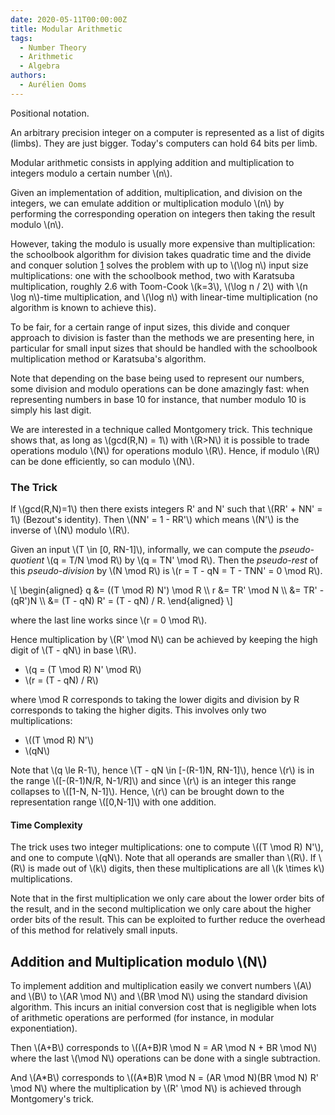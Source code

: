 ```yaml
---
date: 2020-05-11T00:00:00Z
title: Modular Arithmetic
tags:
  - Number Theory
  - Arithmetic
  - Algebra
authors:
  - Aurélien Ooms
---
```


Positional notation.

An arbitrary precision integer on a computer is represented as a list of
digits (limbs). They are just bigger. Today's computers can hold 64 bits per
limb.

Modular arithmetic consists in applying addition and multiplication to integers
modulo a certain number \\(n\\).

Given an implementation of addition, multiplication, and division on the
integers, we can emulate addition or multiplication modulo \\(n\\) by performing
the corresponding operation on integers then taking the result modulo \\(n\\).

However, taking the modulo is usually more expensive than multiplication: the
schoolbook algorithm for division takes quadratic time and the divide and
conquer solution [1] solves the problem with
up to \\(\log n\\) input size multiplications:
one with the schoolbook method,
two with Karatsuba multiplication,
roughly 2.6 with Toom-Cook \\(k=3\\),
\\(\\log n / 2\\) with \\(n \\log n\\)-time multiplication,
and
\\(\\log n\\) with linear-time multiplication (no algorithm is known to achieve
this).

To be fair, for a certain range of input sizes, this divide and conquer
approach to division is faster than the methods we are presenting here, in
particular for small input sizes that should be handled with the schoolbook
multiplication method or Karatsuba's algorithm.

Note that depending on the base being used to represent our numbers, some
division and modulo operations can be done amazingly fast: when representing
numbers in base 10 for instance, that number modulo 10 is simply his last
digit.

We are interested in a technique called Montgomery trick. This technique shows
that, as long as \\(gcd(R,N) = 1\\) with \\(R>N\\) it is possible to trade
operations modulo \\(N\\) for operations modulo \\(R\\).
Hence, if modulo \\(R\\) can be done efficiently, so can modulo \\(N\\).

### The Trick

If \\(gcd(R,N)=1\\) then there exists integers R' and N' such that \\(RR' + NN' =
1\\) (Bezout's identity). Then \\(NN' = 1 - RR'\\) which means \\(N'\\) is the inverse
of \\(N\\) modulo \\(R\\).

Given an input \\(T \\in [0, RN-1]\\),
informally,
we can compute the *pseudo-quotient* \\(q = T/N \mod R\\) by \\(q = TN' \mod R\\). Then
the *pseudo-rest* of this *pseudo-division* by \\(N \mod R\\) is \\(r = T - qN = T -
TNN' = 0 \mod R\\).

\\[
\begin{aligned}
q &= ((T \mod R) N') \mod R
\\\\ r &= TR' \mod N
\\\\ &= TR' - (qR')N
\\\\ &= (T - qN) R' = (T - qN) / R.
\end{aligned}
\\]

where the last line works since \\(r = 0 \mod R\\).

Hence multiplication by \\(R' \mod N\\) can be achieved by keeping the high digit of
\\(T - qN\\) in base \\(R\\).

  - \\(q = (T \mod R) N' \mod R\\)
  - \\(r = (T - qN) / R\\)

where \mod R corresponds to taking the lower digits and division by R
corresponds to taking the higher digits.
This involves only two multiplications:

  - \\((T \mod R) N'\\)
  - \\(qN\\)

Note that \\(q \\le R-1\\), hence \\(T - qN \\in [-(R-1)N, RN-1]\\), hence \\(r\\) is
in the range \\([-(R-1)N/R, N-1/R]\\) and since \\(r\\) is an integer this range
collapses to \\([1-N, N-1]\\).
Hence, \\(r\\) can be brought down to the representation range \\([0,N-1]\\) with
one addition.

#### Time Complexity

The trick uses two integer multiplications:
one to compute \\((T \mod R) N'\\), and one to compute
\\(qN\\). Note that all operands are smaller than \\(R\\). If
\\(R\\) is made out of \\(k\\) digits, then these multiplications are all \\(k
\\times k\\) multiplications.

Note that in the first multiplication we only care about the lower order bits
of the result, and in the second multiplication we only care about the higher
order bits of the result. This can be exploited to further reduce the overhead
of this method for relatively small inputs.

## Addition and Multiplication modulo \\(N\\)

To implement addition and multiplication easily we convert numbers \\(A\\) and
\\(B\\) to \\(AR \mod N\\) and \\(BR \mod N\\) using the standard division algorithm.
This incurs an initial conversion cost that is negligible when lots of
arithmetic operations are performed (for instance, in modular exponentiation).

Then \\(A+B\\) corresponds to \\((A+B)R \mod N = AR \mod N + BR \mod N\\) where the
last \\(\mod N\\) operations can be done with a single subtraction.

And \\(A\*B\\) corresponds to \\((A\*B)R \mod N = (AR \mod N)(BR \mod N) R' \mod N\\)
where the multiplication by \\(R' \mod N\\) is achieved through Montgomery's
trick.

[1]: https://pure.mpg.de/rest/items/item_1819444_4/component/file_2599480/content
